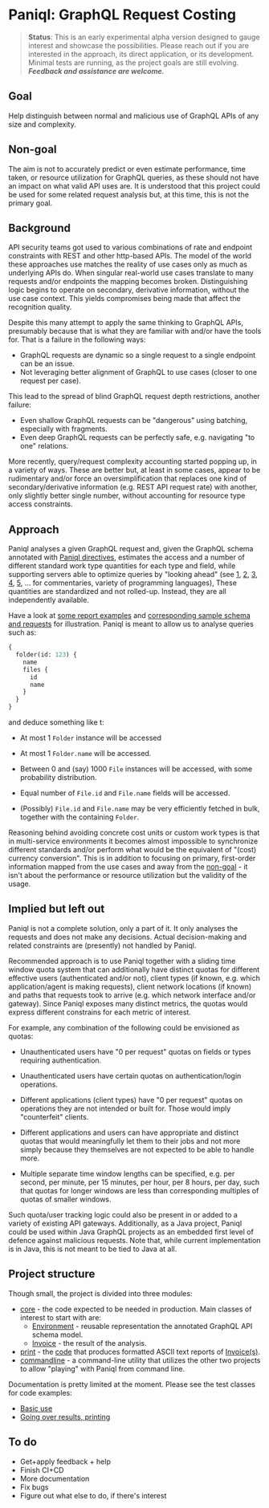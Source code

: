 # Paniql: GraphQL Request Costing 

> **Status**: This is an early experimental alpha version designed to gauge interest
> and showcase the possibilities. Please reach out if you are interested in the approach, 
> its direct application, or its development. Minimal tests are running, as the project 
> goals are still evolving. ***Feedback and assistance are welcome.***

## Goal

Help distinguish between normal and malicious use of GraphQL APIs
of any size and complexity.

## Non-goal

The aim is not to accurately predict or even estimate performance, time taken,
or resource utilization for GraphQL queries, as these should not have an impact
on what valid API uses are. It is understood that this project could be used for
some related request analysis but, at this time, this is not the primary goal.

## Background

API security teams got used to various combinations of rate and endpoint constraints
with REST and other http-based APIs. The model of the world these approaches use matches
the reality of use cases only as much as underlying APIs do. When singular real-world
use cases translate to many requests and/or endpoints the mapping becomes broken. 
Distinguishing logic begins to operate on secondary, derivative information, without the
use case context. This yields compromises being made that affect the recognition quality.

Despite this many attempt to apply the same thinking to GraphQL APIs, presumably because
that is what they are familiar with and/or have the tools for. That is a failure in the
following ways:

- GraphQL requests are dynamic so a single request to a single endpoint can be an issue.
- Not leveraging better alignment of GraphQL to use cases (closer to one request per case).

This lead to the spread of blind GraphQL request depth restrictions, another failure:

- Even shallow GraphQL requests can be "dangerous" using batching, especially with fragments.
- Even deep GraphQL requests can be perfectly safe, e.g. navigating "to one" relations.

More recently, query/request complexity accounting started popping up, in a variety of 
ways. These are better but, at least in some cases, appear to be rudimentary and/or
force an oversimplification that replaces one kind of secondary/derivative information
(e.g. REST API request rate) with another, only slightly better single number, without
accounting for resource type access constraints.

## Approach

Paniql analyses a given GraphQL request and, given the GraphQL schema annotated with
[Paniql directives](core/src/main/resources/net/susnjar/paniql/PaniqlSchema.graphqls),
estimates the access and a number of different standard work type quantities for each
type and field, while supporting servers able to optimize queries by "looking ahead"
(see [1](https://www.graphql-java.com/blog/deep-dive-data-fetcher-results/),
[2](https://www.apollographql.com/blog/backend/performance/optimizing-your-graphql-request-waterfalls/),
[3](https://engineering.zalando.com/posts/2021/03/optimize-graphql-server-with-lookaheads.html),
[4](https://www.graphile.org/graphile-build/look-ahead/),
[5](https://boopathi.blog/graphql-optimization-lookaheads), 
... for commentaries, variety of programming languages),
These quantities are standardized and not rolled-up. 
Instead, they are all independently available.

Have a look at [some report examples](print/doc/samples) and 
[corresponding sample schema and requests](core/src/test/resources/net/susnjar/paniql/) for illustration.
Paniql is meant to allow us to analyse queries such as:

```GraphQL
{ 
  folder(id: 123) {
    name
    files {
      id 
      name
    }
  }
}
```
and deduce something like t:

- At most 1 `Folder` instance will be accessed
 
- At most 1 `Folder.name` will be accessed.
 
- Between 0 and (say) 1000 `File` instances will be accessed, with some probability distribution.

- Equal number of `File.id` and `File.name` fields will be accessed.

- (Possibly) `File.id` and `File.name` may be very efficiently fetched in bulk, together with the containing `Folder`.

Reasoning behind avoiding concrete cost units or custom work types is that in 
multi-service environments it becomes almost impossible  to synchronize different 
standards and/or perform what would be the equivalent of "(cost) currency conversion".
This is in addition to focusing on primary, first-order  information mapped from the 
use cases and away from the [non-goal](#non-goal) - it isn't about the performance or
resource utilization but the validity of the usage.

## Implied but left out

Paniql is not a complete solution, only a part of it. It only analyses the requests
and does not make any decisions. Actual decision-making and related constraints are
(presently) not handled by Paniql. 

Recommended approach is to use Paniql together with a sliding time window quota
system that can additionally have distinct quotas for different effective users
(authenticated and/or not), client types (if known, e.g. which application/agent
is making requests), client network locations (if known) and paths that requests
took to arrive (e.g. which network interface and/or gateway). Since Paniql exposes
many distinct metrics, the quotas would express different constrains for each 
metric of interest.

For example, any combination of the following could be envisioned as quotas:

- Unauthenticated users have "0 per request" quotas on fields or types requiring 
  authentication.

- Unauthenticated users have certain quotas on authentication/login operations.

- Different applications (client types) have "0 per request" quotas on operations they are  not intended or built for. Those would imply "counterfeit" clients.

- Different applications and users can have appropriate and distinct quotas that would meaningfully let them to their jobs and not more simply because they themselves are not expected to be able to handle more.

- Multiple separate time window lengths can be specified, e.g. per second, per minute, per 15 minutes, per hour, per 8 hours, per day, such that quotas for longer windows are less than corresponding multiples of quotas of smaller windows.

Such quota/user tracking logic could also be present in or added to a variety of
existing API gateways. Additionally, as a Java project, Paniql could be used within
Java GraphQL projects as an embedded first level of defence against malicious
requests. Note that, while current implementation is in Java, this is not meant to be
tied to Java at all.

## Project structure

Though small, the project is divided into three modules:

- [core](core/) - the code expected to be needed in production.
  Main classes of interest to start with are:
    - [Environment](core/src/main/java/net/susnjar/paniql/Environment.java) - reusable representation the annotated GraphQL API schema model.
    - [Invoice](core/src/main/java/net/susnjar/paniql/pricing/Invoice.java) - the result of the analysis.
- [print](print/) - the [code](print/src/main/java/net/susnjar/paniql/print/InvoicePrinter.java) that produces formatted ASCII text reports of [Invoice(s)](core/src/main/java/net/susnjar/paniql/pricing/Invoice.java).
- [commandline](commandline) - a command-line utility that utilizes the other two projects to allow "playing" with Paniql from command line.

Documentation is pretty limited at the moment. Please see the test classes for code examples:

- [Basic use](core/src/test/java/net/susnjar/paniql/InvoiceTest.java)
- [Going over results, printing](print/src/test/java/net/susnjar/paniql/print/InvoicePrinterTest.java)

## To do

- Get+apply feedback + help
- Finish CI+CD
- More documentation
- Fix bugs
- Figure out what else to do, if there's interest